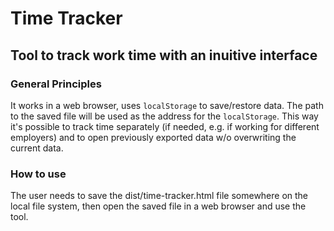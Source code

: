 # Time Tracker

## Tool to track work time with an inuitive interface

### General Principles

It works in a web browser, uses `localStorage` to save/restore data.  The path
to the saved file will be used as the address for the `localStorage`. This way
it's possible to track time separately (if needed, e.g.  if working for
different employers) and to open previously exported data w/o overwriting the
current data.

### How to use

The user needs to save the dist/time-tracker.html file somewhere on the local
file system, then open the saved file in a web browser and use the tool.
